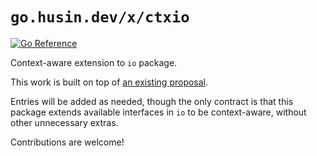 # `go.husin.dev/x/ctxio`

[![Go Reference](https://pkg.go.dev/badge/go.husin.dev/x/ctxio.svg)](https://pkg.go.dev/go.husin.dev/x/ctxio)

Context-aware extension to `io` package.

This work is built on top of [an existing proposal](https://github.com/golang/go/issues/20280).

Entries will be added as needed, though the only contract is that this package extends available interfaces in `io` to be context-aware, without other unnecessary extras.

Contributions are welcome!
